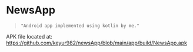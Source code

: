 # NewsApp

> `"Android app implemented using kotlin by me."`



APK file located at: https://github.com/keyur982/newsApp/blob/main/app/build/NewsApp.apk


